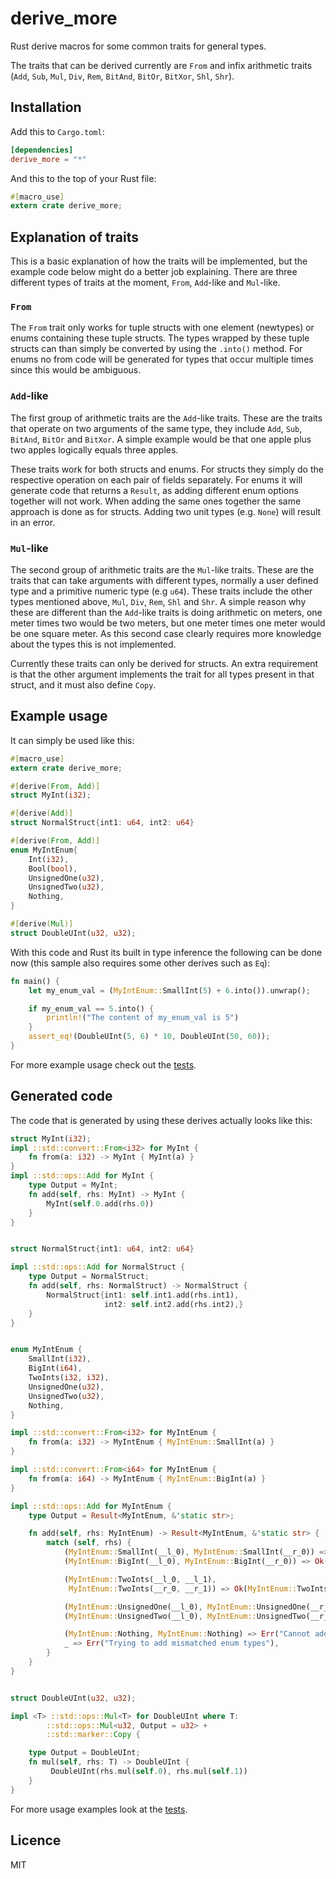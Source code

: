 # derive_more
Rust derive macros for some common traits for general types.

The traits that can be derived currently are `From` and infix arithmetic traits
(`Add`, `Sub`, `Mul`, `Div`, `Rem`, `BitAnd`, `BitOr`, `BitXor`, `Shl`, `Shr`).

## Installation

Add this to `Cargo.toml`:

```toml
[dependencies]
derive_more = "*"
```

And this to the top of your Rust file:

```rust
#[macro_use]
extern crate derive_more;
```

## Explanation of traits
This is a basic explanation of how the traits will be implemented, but the
example code below might do a better job explaining. There are three different
types of traits at the moment, `From`, `Add`-like and `Mul`-like.

### `From`
The `From` trait only works for tuple structs with one element (newtypes) or
enums containing these tuple structs.
The types wrapped by these tuple structs can than simply be converted by using
the `.into()` method.
For enums no from code will be generated for types that occur multiple times
since this would be ambiguous.

### `Add`-like
The first group of arithmetic traits are the `Add`-like traits.
These are the traits that operate on two arguments of the same type, they
include `Add`, `Sub`, `BitAnd`, `BitOr` and `BitXor`.
A simple example would be that one apple plus two apples logically equals
three apples.

These traits work for both structs and enums.
For structs they simply do the respective operation on each pair of fields
separately.
For enums it will generate code that returns a `Result`, as adding different
enum options together will not work.
When adding the same ones together the same approach is done as for structs.
Adding two unit types (e.g. `None`) will result in an error.

### `Mul`-like
The second group of arithmetic traits are the `Mul`-like traits.
These are the traits that can take arguments with different types, normally a
user defined type and a primitive numeric type (e.g `u64`).
These traits include the other types mentioned above, `Mul`, `Div`, `Rem`, `Shl`
and `Shr`.
A simple reason why these are different than the `Add`-like traits is doing
arithmetic on meters, one meter times two would be two meters, but one meter
times one meter would be one square meter.
As this second case clearly requires more knowledge about the types this is not
implemented.

Currently these traits can only be derived for structs.
An extra requirement is that the other argument implements the trait for all
types present in that struct, and it must also define `Copy`.

## Example usage
It can simply be used like this:

```rust
#[macro_use]
extern crate derive_more;

#[derive(From, Add)]
struct MyInt(i32);

#[derive(Add)]
struct NormalStruct{int1: u64, int2: u64}

#[derive(From, Add)]
enum MyIntEnum{
    Int(i32),
    Bool(bool),
    UnsignedOne(u32),
    UnsignedTwo(u32),
    Nothing,
}

#[derive(Mul)]
struct DoubleUInt(u32, u32);

```

With this code and Rust its built in type inference the following can be done
now (this sample also requires some other derives such as `Eq`):

```rust
fn main() {
    let my_enum_val = (MyIntEnum::SmallInt(5) + 6.into()).unwrap();

    if my_enum_val == 5.into() {
        println!("The content of my_enum_val is 5")
    }
    assert_eq!(DoubleUInt(5, 6) * 10, DoubleUInt(50, 60));
}
```

For more example usage check out the [tests](https://github.com/JelteF/derive_more/blob/master/tests/lib.rs).


## Generated code

The code that is generated by using these derives actually looks like this:

```rust
struct MyInt(i32);
impl ::std::convert::From<i32> for MyInt {
    fn from(a: i32) -> MyInt { MyInt(a) }
}
impl ::std::ops::Add for MyInt {
    type Output = MyInt;
    fn add(self, rhs: MyInt) -> MyInt {
        MyInt(self.0.add(rhs.0))
    }
}


struct NormalStruct{int1: u64, int2: u64}

impl ::std::ops::Add for NormalStruct {
    type Output = NormalStruct;
    fn add(self, rhs: NormalStruct) -> NormalStruct {
        NormalStruct{int1: self.int1.add(rhs.int1),
                     int2: self.int2.add(rhs.int2),}
    }
}


enum MyIntEnum {
    SmallInt(i32),
    BigInt(i64),
    TwoInts(i32, i32),
    UnsignedOne(u32),
    UnsignedTwo(u32),
    Nothing,
}

impl ::std::convert::From<i32> for MyIntEnum {
    fn from(a: i32) -> MyIntEnum { MyIntEnum::SmallInt(a) }
}

impl ::std::convert::From<i64> for MyIntEnum {
    fn from(a: i64) -> MyIntEnum { MyIntEnum::BigInt(a) }
}

impl ::std::ops::Add for MyIntEnum {
    type Output = Result<MyIntEnum, &'static str>;

    fn add(self, rhs: MyIntEnum) -> Result<MyIntEnum, &'static str> {
        match (self, rhs) {
            (MyIntEnum::SmallInt(__l_0), MyIntEnum::SmallInt(__r_0)) => Ok(MyIntEnum::SmallInt(__l_0.add(__r_0))),
            (MyIntEnum::BigInt(__l_0), MyIntEnum::BigInt(__r_0)) => Ok(MyIntEnum::BigInt(__l_0.add(__r_0))),

            (MyIntEnum::TwoInts(__l_0, __l_1),
             MyIntEnum::TwoInts(__r_0, __r_1)) => Ok(MyIntEnum::TwoInts(__l_0.add(__r_0), __l_1.add(__r_1))),

            (MyIntEnum::UnsignedOne(__l_0), MyIntEnum::UnsignedOne(__r_0)) => Ok(MyIntEnum::UnsignedOne(__l_0.add(__r_0))),
            (MyIntEnum::UnsignedTwo(__l_0), MyIntEnum::UnsignedTwo(__r_0)) => Ok(MyIntEnum::UnsignedTwo(__l_0.add(__r_0))),

            (MyIntEnum::Nothing, MyIntEnum::Nothing) => Err("Cannot add unit types together"),
            _ => Err("Trying to add mismatched enum types"),
        }
    }
}


struct DoubleUInt(u32, u32);

impl <T> ::std::ops::Mul<T> for DoubleUInt where T:
        ::std::ops::Mul<u32, Output = u32> +
        ::std::marker::Copy {

    type Output = DoubleUInt;
    fn mul(self, rhs: T) -> DoubleUInt {
         DoubleUInt(rhs.mul(self.0), rhs.mul(self.1))
    }
}


```

For more usage examples look at the [tests](https://github.com/JelteF/derive_more/blob/master/tests/lib.rs).


## Licence

MIT
